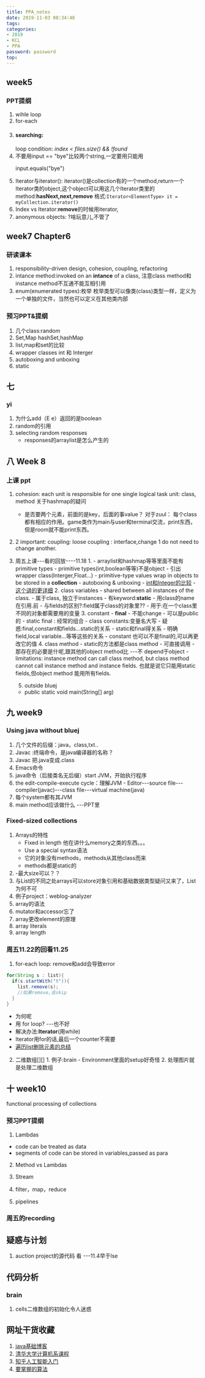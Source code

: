 ```yaml
---
title: PPA_notes
date: 2019-11-03 08:34:48
tags:
categories:
- 2019
- KCL
- PPA
password: password
top:
---
```


## week5
<!--more-->
### PPT提纲
1. wihle loop
2. for-each
3. #### searching:
     loop condition: *index < files.size() && !found*
4. 不要用input == "bye"比较两个string,一定要用只能用<p>input.equals("bye")</p>
5. Iterator与iterator():
      iterator()是collection有的一个method,return一个Iterator类的object,这个object可以用这几个Iterator类里的method:**hasNext,next,remove**
      格式:`Iterator<ElementType> it = myCollection.iterator()`
6. Index vs Iterator:**remove**的时候用iterator,
7. anonymous objects: ?啥玩意儿,不管了

## week7 Chapter6
### 研读课本
  1. responsibility-driven design, cohesion, coupling, refactoring
  2. intance method:invoked on an **intance** of a class, 注意class method和instance method不互通不能互相引用
  3. enum(enumerated types):枚举
          枚举类型可以像类(class)类型一样，定义为一个单独的文件，当然也可以定义在其他类内部
### 预习PPT&提纲
 1. 几个class:random
 2. Set,Map
      hashSet,hashMap
 3. list,map和set的比较
 4. wrapper classes
     int 和 Interger
 5. autoboxing and unboxing
 6. static


## 七
### yi
1. 为什么add（E e）返回的是boolean
2. random的引用
3. selecting random responses
    - responses的arraylist是怎么产生的


## 八 Week 8

### 上课 ppt
1.  cohesion:  each unit is responsible for one single logical task
     unit: class, method
     关于hashmap的疑问
      - 是否要两个元素，前面的是key，后面的事value？
     对于zuul： 每个class都有相应的作用。game类作为main与user和terminal交流，print东西，但是room就不能print东西。
2. 2 important: coupling: loose coupling  : interface,change 1 do not need to change another.
3. 周五上课\-\-\-看的回放\-\-\-\-11.18
     1.
        - arraylist和hashmap等等里面不能有primitive types
        - primitive types(int,boolean等等)不是object
        - 引出wrapper class(Interger,Float...)
        - primitive-type values wrap in objects to be stored in a **collection**
        - autoboxing & unboxing
        - [int和Integer的比较](https://blog.csdn.net/chenliguan/article/details/53888018 "int和Integer")
        - [这个讲的更详细](https://blog.csdn.net/Teacher_Lee_ZZSXT/article/details/79230501 "更详细的比较")
     2. class variables
       - shared between all instances of the class.
       - 属于class, 独立于instances
       - 有keyword:**static**
       - 用class的name在引用.前
       - 与fields的区别?:field属于class的对象里??
       - 用于:在一个class里不同的对象都需要用的变量
     3. constant
       - **final**
       - 不能change
       - 可以是public的
       - static final : 经常的组合
       - class constants:变量名大写
       - 疑惑:final,constant和fields...static的关系
       - static和final得关系
       - 明确field,local variable...等等这些的关系
       - constant 也可以不是final的,可以再更改它的值
     4. class method
       - static的方法都是class method
       - 可直接调用
       - 那存在的必要是什呢,跟其他的object method比
             \-\-\-不 depend于object
       - limitations: instance method can call class method, but class method cannot call instance method and instance fields. 也就是说它只能用static fields,但object method 能用所有fields.

     5. outside bluej
      - public static void main(String[] arg)


## 九 week9
### Using java without bluej
  1. 几个文件的后缀：java，class,txt..
  2. Javac :终端命令，是java编译器的名称？
  3. Javac 把.java变成.class
  4. Emacs命令
  5. java命令（后接类名无后缀）start JVM，开始执行程序
  6.   the edit-compile-execute cycle：理解JVM
    - Editor\-\-\-source file\-\-\-compiler(javac)\-\-\-class file\-\-\-virtual machine(java)
  7. 每个system都有其JVM
  8. main method应该做什么 \-\-\-PPT里
### Fixed-sized collections
  1. Arrays的特性
     - Fixed in length 他在讲什么memory之类的东西。。。
     - Use a special syntax语法
     - 它的对象没有methods，methods从其他class而来
     - methods都是static的
  2. -最大size可以？？
  3. 与List的不同之处arrays可以store对象引用和基础数据类型疑问又来了，List为何不可
  4. 例子project：weblog-analyzer
  5. array的语法
  6. mutator和accessor忘了
  7. array更改element的原理
  8. array literals
  9. array length
### 周五11.22的回看11.25
  1. for-each loop: remove和add会导致error
```java
for(String s : list){
  if(s.startWith("t")){
    list.remove(s);
    //如果remove,会skip
  }
}
```
  - 为何呢
  - 用 for loop? \-\-\-也不好
  - 解决办法:**Iterator**(用while)
  - Iterator用for的话,最后一个counter不需要
  - [遍历list删除元素的总结](https://blog.csdn.net/github_2011/article/details/54927531 "总结")
  2. 二维数组[][]
    1. 例子:brain
    - Environment里面的setup好奇怪
    2. 处理图片就是处理二维数组

## 十 week10
functional processing of collections
### 预习PPT提纲
1. Lambdas
  - code can be treated as data
  - segments of code can be stored in variables,passed as para
2. Method vs Lambdas


2. Stream
3. filter，map，reduce
4. pipelines


### 周五的recording



## 疑惑与计划
 1. auction project的源代码 看 \-\-\-11.4早于lse


## 代码分析
### brain
1. cells二维数组的初始化令人迷惑

## 网址干货收藏
1. [java基础博客](https://songlee24.github.io/2016/03/16/java-basic-note-1/ "java基础知识")
2. [清华大学计算机系课程](https://github.com/PKUanonym/REKCARC-TSC-UHT "清华大学课程")
3. [知乎人工智能入门](https://zhuanlan.zhihu.com/p/31650418?utm_source=wechat_timeline&utm_medium=social&utm_oi=898106614555504640&from=timeline&isappinstalled=0 "知乎AI入门")
4. [要掌握的算法](https://www.zhihu.com/question/23148377/answer/863990767 "要掌握的算法")

